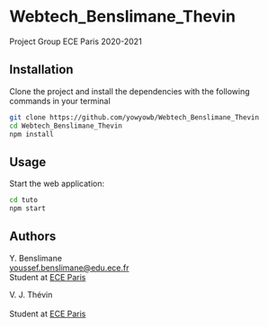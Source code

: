 # Webtech_Benslimane_Thevin
Project Group ECE Paris 2020-2021


## Installation

Clone the project and install the dependencies with the following commands in your terminal

```bash
git clone https://github.com/yowyowb/Webtech_Benslimane_Thevin
cd Webtech_Benslimane_Thevin
npm install
```

## Usage

Start the web application:

```bash
cd tuto
npm start
```

## Authors

Y. Benslimane <br>
youssef.benslimane@edu.ece.fr<br>
Student at [ECE Paris](https://www.ece.fr)

V. J. Thévin <br>
<a href="victor.thevin@edu.ece.fr "></a><br>
Student at [ECE Paris](https://www.ece.fr)
